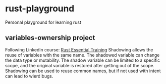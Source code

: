 # rust-playground
Personal playground for learning rust
## variables-ownership project
Following LinkedIn course: [Rust Essential Training](https://www.linkedin.com/learning/rust-essential-training)
Shadowing allows the reuse of variables with the same name. The shadowed variable can change the data type or mutability. The shadow variable can be limited to a specific scope, and the original variable is restored after getting out of the scope. Shadowing can be used to reuse common names, but if not used with intent can lead to wierd bugs.
